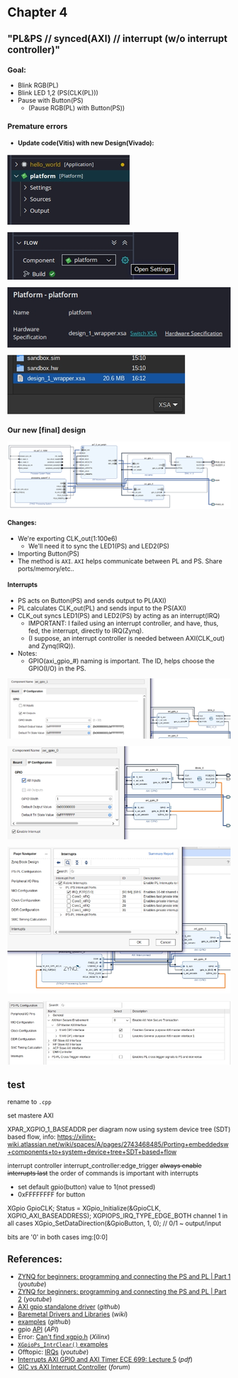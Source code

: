 # Chapter 4

## "PL&PS // synced(AXI) // interrupt (w/o interrupt controller)"

### Goal:
* Blink RGB(PL)
* Blink LED 1,2 (PS(CLK(PL)))
* Pause with Button(PS)
    * (Pause RGB(PL) with Button(PS))

### Premature errors
* #### Update code(Vitis) with new Design(Vivado):

![](images/xsa.1.jpg)

![](images/xsa.2.jpg)

![](images/xsa.3.jpg)

![](images/xsa.4.jpg)

### Our new [final] design

![](images/block.design.svg)

#### Changes:

* We're exporting CLK_out(1:100e6)
    * We'll need it to sync the LED1(PS) and LED2(PS)
* Importing Button(PS)
* The method is `AXI`. `AXI` helps communicate between PL and PS. Share ports/memory/etc..

#### Interrupts

* PS acts on Button(PS) and sends output to PL(AXI)
* PL calculates CLK_out(PL) and sends input to the PS(AXI)
* CLK_out syncs LED1(PS) and LED2(PS) by acting as an interrupt(IRQ)
    * IMPORTANT: I failed using an interrupt controller, and have, thus, fed, the interrupt, directly to IRQ(Zynq).
    * (I suppose, an interrupt controller is needed between AXI(CLK_out) and Zynq(IRQ)).
* Notes:
    * GPIO(axi_gpio_#) naming is important. The ID, helps choose the GPIO(I/O) in the PS.

![](images/gpio.1.jpg "img:gpio_in")

![](images/gpio.2.jpg "img:gpio_out")

![](images/irq.jpg "img:irq")

![](images/axi.jpg "(img:axi)")

## test

rename to `.cpp`

set mastere AXI

XPAR_XGPIO_1_BASEADDR per diagram
now using system device tree (SDT) based flow, info: https://xilinx-wiki.atlassian.net/wiki/spaces/A/pages/2743468485/Porting+embeddedsw+components+to+system+device+tree+SDT+based+flow

interrupt controller
interrupt_controller:edge_trigger
~~always enable interrupts last~~
the order of commands is important with interrupts

* set default gpio(button) value to 1(not pressed)
* 0xFFFFFFFF for button

XGpio GpioCLK;
Status = XGpio_Initialize(&GpioCLK, XGPIO_AXI_BASEADDRESS);
XGPIOPS_IRQ_TYPE_EDGE_BOTH
channel 1 in all cases
XGpio_SetDataDirection(&GpioButton, 1, 0);  // 0/1 ~ output/input

bits are '0' in both cases img:[0:0] 

## References:
* [ZYNQ for beginners: programming and connecting the PS and PL | Part 1](https://youtu.be/_odNhKOZjEo) (*youtube*)
* [ZYNQ for beginners: programming and connecting the PS and PL | Part 2](https://youtu.be/AOy5l36DroY) (*youtube*)
* [AXI gpio standalone driver](https://github.com/Xilinx/embeddedsw/tree/master/XilinxProcessorIPLib/drivers/gpio) (*github*)
* [Baremetal Drivers and Libraries](https://xilinx-wiki.atlassian.net/wiki/spaces/A/pages/18841745/Baremetal+Drivers+and+Libraries) (*wiki*)
* [examples](https://github.com/Xilinx/embeddedsw/tree/master/XilinxProcessorIPLib/drivers/gpio/examples) (*github*)
* gpio [API](https://xilinx.github.io/embeddedsw.github.io/gpio/doc/html/api/group__gpio.html) (*API*)
* Error: [Can't find xgpio.h](https://support.xilinx.com/s/question/0D52E00006hpTGBSA2/cant-find-xgpioh-xtmrctrh?language=en_US) (*Xilinx*)
* [`XGpioPs_IntrClear()` examples](https://cpp.hotexamples.com/examples/-/-/XGpioPs_IntrClear/cpp-xgpiops_intrclear-function-examples.html)
* Offtopic: [IRQs](https://youtu.be/luD2y81pD8s) (*youtube*)
* [Interrupts AXI GPIO and AXI Timer ECE 699: Lecture 5](https://people-ece.vse.gmu.edu/coursewebpages/ECE/ECE699_SW_HW/S16/viewgraphs/ECE699_lecture_5.pdf) (*pdf*)
* [GIC vs AXI Interrupt Controller](https://community.element14.com/technologies/fpga-group/f/forum/50536/gic-vs-axi-interrupt-controller/195430) (*forum*)